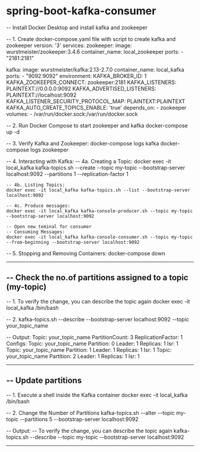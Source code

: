 # spring-boot-kafka-consumer


-- Install Docker Desktop and install kafka and zookeeper

-- 1. Create docker-compose.yaml file with script to create kafka and zookeeper
version: '3'
services:
  zookeeper:
    image: wurstmeister/zookeeper:3.4.6
    container_name: local_zookeeper
    ports:
      - "2181:2181"

  kafka:
    image: wurstmeister/kafka:2.13-2.7.0
    container_name: local_kafka
    ports:
      - "9092:9092"
    environment:
      KAFKA_BROKER_ID: 1
      KAFKA_ZOOKEEPER_CONNECT: zookeeper:2181
      KAFKA_LISTENERS: PLAINTEXT://0.0.0.0:9092
      KAFKA_ADVERTISED_LISTENERS: PLAINTEXT://localhost:9092
      KAFKA_LISTENER_SECURITY_PROTOCOL_MAP: PLAINTEXT:PLAINTEXT
      KAFKA_AUTO_CREATE_TOPICS_ENABLE: 'true'
    depends_on:
      - zookeeper
    volumes:
      - /var/run/docker.sock:/var/run/docker.sock

-- 2. Run Docker Compose to start zookeeper and kafka
docker-compose up -d

-- 3. Verify Kafka and Zookeeper:
docker-compose logs kafka
docker-compose logs zookeeper

-- 4. Interacting with Kafka:
	-- 4a. Creating a Topic:
	docker exec -it local_kafka kafka-topics.sh --create --topic my-topic --bootstrap-server localhost:9092 --partitions 1 --replication-factor 1

	-- 4b. Listing Topics:
	docker exec -it local_kafka kafka-topics.sh --list --bootstrap-server localhost:9092

	-- 4c. Produce messages:
	docker exec -it local_kafka kafka-console-producer.sh --topic my-topic --bootstrap-server localhost:9092

	-- Open new teminal for consumer
	-- Consuming Messages:
	docker exec -it local_kafka kafka-console-consumer.sh --topic my-topic --from-beginning --bootstrap-server localhost:9092

-- 5. Stopping and Removing Containers:
docker-compose down


----------------------------------------------------------------------------------------------------
-- Check the no.of partitions assigned to a topic (my-topic)
----------------------------------------------------------------------------------------------------
-- 1. To verify the change, you can describe the topic again
docker exec -it local_kafka /bin/bash

-- 2. kafka-topics.sh --describe --bootstrap-server localhost:9092 --topic your_topic_name

-- Output:
Topic: your_topic_name  PartitionCount: 3  ReplicationFactor: 1  Configs:
  Topic: your_topic_name  Partition: 0  Leader: 1  Replicas: 1  Isr: 1
  Topic: your_topic_name  Partition: 1  Leader: 1  Replicas: 1  Isr: 1
  Topic: your_topic_name  Partition: 2  Leader: 1  Replicas: 1  Isr: 1

----------------------------------------------------------------------------------------------------
-- Update partitions
----------------------------------------------------------------------------------------------------
-- 1. Execute a shell inside the Kafka container
docker exec -it local_kafka /bin/bash

-- 2. Change the Number of Partitions
kafka-topics.sh --alter --topic my-topic --partitions 5 --bootstrap-server localhost:9092

-- Output:
-- To verify the change, you can describe the topic again
kafka-topics.sh --describe --topic my-topic --bootstrap-server localhost:9092

----------------------------------------------------------------------------------------------------